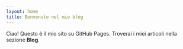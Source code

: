 ```yaml
---
layout: home
title: Benvenuto nel mio blog
---
```



Ciao! Questo è il mio sito su GitHub Pages. Troverai i miei articoli nella sezione **Blog**.
